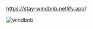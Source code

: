 https://stay-windbnb.netlify.app/

![windbnb](https://user-images.githubusercontent.com/45871632/144760742-269e8dd7-2251-4b49-bcdd-6b32bac90f77.png)
